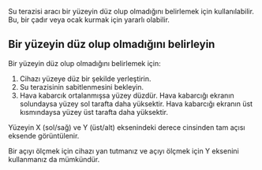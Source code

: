 Su terazisi aracı bir yüzeyin düz olup olmadığını belirlemek için kullanılabilir. Bu, bir çadır veya ocak kurmak için yararlı olabilir.

## Bir yüzeyin düz olup olmadığını belirleyin
Bir yüzeyin düz olup olmadığını belirlemek için:

1. Cihazı yüzeye düz bir şekilde yerleştirin.
2. Su terazisinin sabitlenmesini bekleyin.
3. Hava kabarcık ortalanmışsa yüzey düzdür. Hava kabarcığı ekranın solundaysa yüzey sol tarafta daha yüksektir. Hava kabarcığı ekranın üst kısmındaysa yüzey üst tarafta daha yüksektir.

Yüzeyin X (sol/sağ) ve Y (üst/alt) eksenindeki derece cinsinden tam açısı eksende görüntülenir.

Bir açıyı ölçmek için cihazı yan tutmanız ve açıyı ölçmek için Y eksenini kullanmanız da mümkündür.
